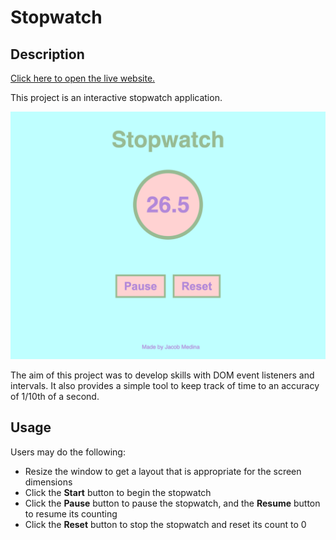 # Stopwatch

## Description

[Click here to open the live website.](https://jacob-medina.github.io/stopwatch/)

This project is an interactive stopwatch application.

![Stopwatch App Preview](./assets/images/stopwatch-preview.png)

The aim of this project was to develop skills with DOM event listeners and intervals. It also provides a simple tool to keep track of time to an accuracy of 1/10th of a second.

## Usage

Users may do the following:
- Resize the window to get a layout that is appropriate for the screen dimensions
- Click the **Start** button to begin the stopwatch
- Click the **Pause** button to pause the stopwatch, and the **Resume** button to resume its counting
- Click the **Reset** button to stop the stopwatch and reset its count to 0